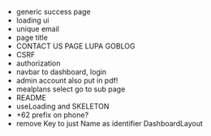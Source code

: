 - generic success page
- loading ui
- unique email
- page title
- CONTACT US PAGE LUPA GOBLOG
- CSRF
- authorization
- navbar to dashboard, login 
- admin account also put in pdf!
- mealplans select go to sub page
- README
- useLoading and SKELETON
- +62 prefix on phone?
- remove Key to just Name as identifier
DashboardLayout